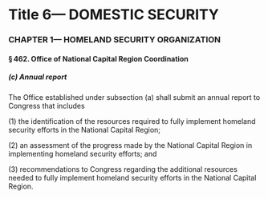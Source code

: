
# Title 6— DOMESTIC SECURITY
### CHAPTER 1— HOMELAND SECURITY ORGANIZATION
#### § 462. Office of National Capital Region Coordination
##### (c) Annual report

The Office established under subsection (a) shall submit an annual report to Congress that includes

(1) the identification of the resources required to fully implement homeland security efforts in the National Capital Region;

(2) an assessment of the progress made by the National Capital Region in implementing homeland security efforts; and

(3) recommendations to Congress regarding the additional resources needed to fully implement homeland security efforts in the National Capital Region.
